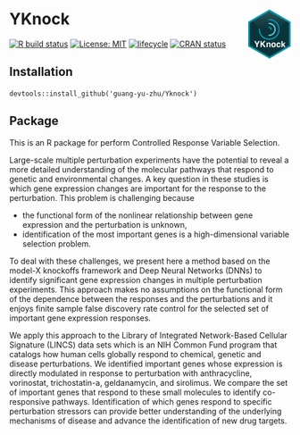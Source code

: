 # YKnock <img src="https://github.com/guang-yu-zhu/YKnock/raw/master/img/logo.png" align="right" width=15% />

  [![R build status](https://github.com/microsoft/wpa/workflows/R-CMD-check/badge.svg)](https://github.com/guang-yu-zhu/YKnock)
  [![License: MIT](https://img.shields.io/badge/License-MIT-yellow.svg)](https://opensource.org/licenses/MIT/)
  [![lifecycle](https://img.shields.io/badge/lifecycle-maturing-blue.svg)](https://lifecycle.r-lib.org/articles/stages.html)
  [![CRAN status](https://www.r-pkg.org/badges/version/wpa)](https://CRAN.R-project.org/)

## Installation
```
devtools::install_github('guang-yu-zhu/Yknock')
```

## Package

This is an R package for perform Controlled Response Variable Selection.

Large-scale multiple perturbation experiments have the potential to reveal a more detailed understanding of the molecular pathways that respond to genetic and environmental changes. A key question in these studies is which gene expression changes are important for the response to the perturbation. This problem is challenging because

* the functional form of the nonlinear relationship between gene expression and the perturbation is unknown, 
* identification of the most important genes is a high-dimensional variable selection problem. 

To deal with these challenges, we present here a method based on the model-X knockoffs framework and Deep Neural Networks (DNNs) to identify significant gene expression changes in multiple perturbation experiments. This approach makes no assumptions on the functional form of the  dependence between the responses and the perturbations and it enjoys finite sample false discovery rate control for the selected set of important gene expression responses. 


We apply this approach to the Library of Integrated Network-Based Cellular Signature (LINCS) data sets which is an NIH Common Fund program that catalogs how human cells globally respond to chemical, genetic and disease perturbations. We identified important genes whose expression is directly modulated in response to perturbation with anthracycline, vorinostat, trichostatin-a, geldanamycin, and sirolimus. We compare the set of important genes that respond to these small molecules to identify co-responsive pathways. Identification of which genes respond to specific perturbation stressors can provide better understanding of  the underlying mechanisms of disease and advance the identification of new drug targets. 

